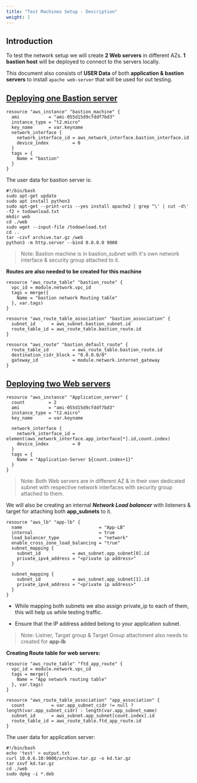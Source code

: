 ```yaml
---
title: "Test Machines Setup - Description"
weight: 1
---
```


## Introduction

To test the network setup we will create **2 Web servers** in different AZs. 
**1 bastion host** will be deployed to connect to the servers locally.

This document also consists of **USER Data** of both **application & bastion servers** to install ```apache web-server``` that will be used for out testing.

## <ins> **Deploying one Bastion server**</ins>

```console
resource "aws_instance" "bastion_machine" {
  ami           = "ami-055d15d9cfddf7bd3" 
  instance_type = "t2.micro"
  key_name      = var.keyname
  network_interface {
    network_interface_id = aws_network_interface.bastion_interface.id
    device_index         = 0
  }
  tags = {
    Name = "bastion"
  }
}
```

The user data for bastion server is:

```conole
#!/bin/bash
sudo apt-get update
sudo apt install python3
sudo apt-get --print-uris --yes install apache2 | grep ^\' | cut -d\' -f2 > todownload.txt
mkdir web
cd ./web
sudo wget --input-file /todownload.txt
cd ..
tar -czvf archive.tar.gz /web
python3 -m http.server --bind 0.0.0.0 9000
```

>Note: Bastion machine is in bastion_subnet with it's own network interface & security group attached to it.

**Routes are also needed to be created for this machine**

```console
resource "aws_route_table" "bastion_route" {
  vpc_id = module.network.vpc_id
  tags = merge({
    Name = "bastion network Routing table"
  }, var.tags)
}

resource "aws_route_table_association" "bastion_association" {
  subnet_id      = aws_subnet.bastion_subnet.id
  route_table_id = aws_route_table.bastion_route.id
}

resource "aws_route" "bastion_default_route" {
  route_table_id         = aws_route_table.bastion_route.id
  destination_cidr_block = "0.0.0.0/0"
  gateway_id             = module.network.internet_gateway
}
``` 

## <ins> **Deploying two Web servers**</ins>

```console
resource "aws_instance" "Application_server" {
  count         = 2
  ami           = "ami-055d15d9cfddf7bd3" 
  instance_type = "t2.micro"
  key_name      = var.keyname

  network_interface {
    network_interface_id = element(aws_network_interface.app_interface[*].id,count.index)
    device_index         = 0
  }
  tags = {
    Name = "Application-Server ${count.index+1}"
  }
}
```
>Note: Both Web servers are in different AZ & in their own dedicated subnet with respective network interfaces with security group attached to them.  


We will also be creating an internal ***Network Load balancer*** with listeners & target for attaching both **app_subnets** to it.

```console
resource "aws_lb" "app-lb" {
  name                             = "App-LB"
  internal                         = true
  load_balancer_type               = "network"
  enable_cross_zone_load_balancing = "true"
  subnet_mapping {
    subnet_id            = aws_subnet.app_subnet[0].id
    private_ipv4_address = "<private ip address>"
  }

  subnet_mapping {
    subnet_id            = aws_subnet.app_subnet[1].id
    private_ipv4_address = "<private ip address>"
  }
}
```

* While mapping both subnets we also assign private_ip to each of them, this will help us while testing traffic. 

* Ensure that the IP address added belong to your application subnet.
  
>Note: Listner, Target group & Target Group attachment also needs to created for **app-lb**

**Creating Route table for web servers:**

```console
resource "aws_route_table" "ftd_app_route" {
  vpc_id = module.network.vpc_id
  tags = merge({
    Name = "App network routing table"
  }, var.tags)
}

resource "aws_route_table_association" "app_association" {
  count          = var.app_subnet_cidr != null ? length(var.app_subnet_cidr) : length(var.app_subnet_name)
  subnet_id      = aws_subnet.app_subnet[count.index].id
  route_table_id = aws_route_table.ftd_app_route.id
}
```

The user data for application server:
```
#!/bin/bash
echo 'test' > output.txt
curl 10.0.6.10:9000/archive.tar.gz -o kd.tar.gz
tar zxvf kd.tar.gz
cd ./web
sudo dpkg -i *.deb
```
  
